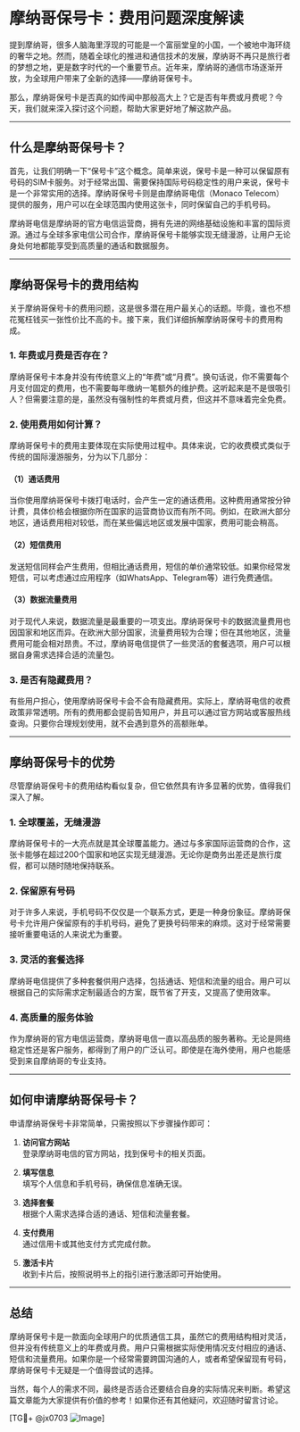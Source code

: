 # 摩纳哥保号卡：费用问题深度解读

提到摩纳哥，很多人脑海里浮现的可能是一个富丽堂皇的小国，一个被地中海环绕的奢华之地。然而，随着全球化的推进和通信技术的发展，摩纳哥不再只是旅行者的梦想之地，更是数字时代的一个重要节点。近年来，摩纳哥的通信市场逐渐开放，为全球用户带来了全新的选择——摩纳哥保号卡。

那么，摩纳哥保号卡是否真的如传闻中那般高大上？它是否有年费或月费呢？今天，我们就来深入探讨这个问题，帮助大家更好地了解这款产品。

---

## 什么是摩纳哥保号卡？

首先，让我们明确一下“保号卡”这个概念。简单来说，保号卡是一种可以保留原有号码的SIM卡服务。对于经常出国、需要保持国际号码稳定性的用户来说，保号卡是一个非常实用的选择。摩纳哥保号卡则是由摩纳哥电信（Monaco Telecom）提供的服务，用户可以在全球范围内使用这张卡，同时保留自己的手机号码。

摩纳哥电信是摩纳哥的官方电信运营商，拥有先进的网络基础设施和丰富的国际资源。通过与全球多家电信公司合作，摩纳哥保号卡能够实现无缝漫游，让用户无论身处何地都能享受到高质量的通话和数据服务。

---

## 摩纳哥保号卡的费用结构

关于摩纳哥保号卡的费用问题，这是很多潜在用户最关心的话题。毕竟，谁也不想花冤枉钱买一张性价比不高的卡。接下来，我们详细拆解摩纳哥保号卡的费用构成。

### 1. **年费或月费是否存在？**

摩纳哥保号卡本身并没有传统意义上的“年费”或“月费”。换句话说，你不需要每个月支付固定的费用，也不需要每年缴纳一笔额外的维护费。这听起来是不是很吸引人？但需要注意的是，虽然没有强制性的年费或月费，但这并不意味着完全免费。

### 2. **使用费用如何计算？**

摩纳哥保号卡的费用主要体现在实际使用过程中。具体来说，它的收费模式类似于传统的国际漫游服务，分为以下几部分：

#### （1）通话费用
当你使用摩纳哥保号卡拨打电话时，会产生一定的通话费用。这种费用通常按分钟计费，具体价格会根据你所在国家的运营商协议而有所不同。例如，在欧洲大部分地区，通话费用相对较低，而在某些偏远地区或发展中国家，费用可能会稍高。

#### （2）短信费用
发送短信同样会产生费用，但相比通话费用，短信的单价通常较低。如果你经常发短信，可以考虑通过应用程序（如WhatsApp、Telegram等）进行免费通信。

#### （3）数据流量费用
对于现代人来说，数据流量是最重要的一项支出。摩纳哥保号卡的数据流量费用也因国家和地区而异。在欧洲大部分国家，流量费用较为合理；但在其他地区，流量费用可能会相对昂贵。不过，摩纳哥电信提供了一些灵活的套餐选项，用户可以根据自身需求选择合适的流量包。

### 3. **是否有隐藏费用？**

有些用户担心，使用摩纳哥保号卡会不会有隐藏费用。实际上，摩纳哥电信的收费政策非常透明。所有的费用都会提前告知用户，并且可以通过官方网站或客服热线查询。只要你合理规划使用，就不会遇到意外的高额账单。

---

## 摩纳哥保号卡的优势

尽管摩纳哥保号卡的费用结构看似复杂，但它依然具有许多显著的优势，值得我们深入了解。

### 1. **全球覆盖，无缝漫游**
摩纳哥保号卡的一大亮点就是其全球覆盖能力。通过与多家国际运营商的合作，这张卡能够在超过200个国家和地区实现无缝漫游。无论你是商务出差还是旅行度假，都可以随时随地保持联系。

### 2. **保留原有号码**
对于许多人来说，手机号码不仅仅是一个联系方式，更是一种身份象征。摩纳哥保号卡允许用户保留原有的手机号码，避免了更换号码带来的麻烦。这对于经常需要接听重要电话的人来说尤为重要。

### 3. **灵活的套餐选择**
摩纳哥电信提供了多种套餐供用户选择，包括通话、短信和流量的组合。用户可以根据自己的实际需求定制最适合的方案，既节省了开支，又提高了使用效率。

### 4. **高质量的服务体验**
作为摩纳哥的官方电信运营商，摩纳哥电信一直以高品质的服务著称。无论是网络稳定性还是客户服务，都得到了用户的广泛认可。即使是在海外使用，用户也能感受到来自摩纳哥的专业支持。

---

## 如何申请摩纳哥保号卡？

申请摩纳哥保号卡非常简单，只需按照以下步骤操作即可：

1. **访问官方网站**  
   登录摩纳哥电信的官方网站，找到保号卡的相关页面。
   
2. **填写信息**  
   填写个人信息和手机号码，确保信息准确无误。
   
3. **选择套餐**  
   根据个人需求选择合适的通话、短信和流量套餐。
   
4. **支付费用**  
   通过信用卡或其他支付方式完成付款。
   
5. **激活卡片**  
   收到卡片后，按照说明书上的指引进行激活即可开始使用。

---

## 总结

摩纳哥保号卡是一款面向全球用户的优质通信工具，虽然它的费用结构相对灵活，但并没有传统意义上的年费或月费。用户只需根据实际使用情况支付相应的通话、短信和流量费用。如果你是一个经常需要跨国沟通的人，或者希望保留现有号码，摩纳哥保号卡无疑是一个值得尝试的选择。

当然，每个人的需求不同，最终是否适合还要结合自身的实际情况来判断。希望这篇文章能为大家提供有价值的参考！如果你还有其他疑问，欢迎随时留言讨论。

[TG💪+ @jx0703 ![Image](https://github.com/user-attachments/assets/dbca1d08-cadb-493c-b0ec-ad6f7a83f270)]